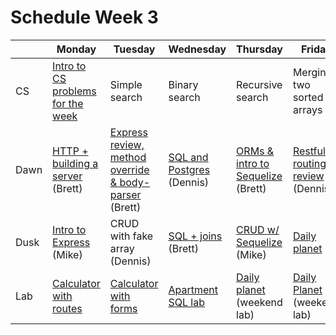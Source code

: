 # Schedule Week 3

|      | Monday | Tuesday | Wednesday | Thursday | Friday |
|------|--------|---------|-----------|----------|--------|
| CS   | [Intro to CS problems for the week](../warmups/week-03.md) | Simple search | Binary search | Recursive search | Merging two sorted arrays |
| Dawn | [HTTP + building a server](../lectures/week-03/_1_monday/dawn/README.md) (Brett) | [Express review, method override & body-parser](../lectures/week-03/_2_tuesday/dawn/README.md) (Brett) | [SQL and Postgres](../lectures/week-03/_3_wednesday/dawn/README.md) (Dennis) | [ORMs & intro to Sequelize](../lectures/week-03/_4_thursday/dawn/README.md) (Brett) | [Restful routing + review](https://github.com/sf-wdi-17/notes/tree/master/lectures/week-03/_5_friday/dawn) (Dennis) |
| Dusk | [Intro to Express](../lectures/week-03/_1_monday/dusk/README.md) (Mike) | CRUD with fake array (Dennis) | [SQL + joins](../lectures/week-03/_3_wednesday/dusk/sql_joins.md) (Brett) | [CRUD w/ Sequelize](https://github.com/sf-wdi-17/notes/tree/master/lectures/week-03/_4_thursday/dusk) (Mike) | [Daily planet](https://github.com/sf-wdi-17/news_feed_3) |
| Lab  | [Calculator with routes](https://github.com/sf-wdi-17/notes/tree/master/assignments/week-03/_1_monday) | [Calculator with forms](https://github.com/sf-wdi-17/notes/tree/master/assignments/week-03/_2_tuesday) | [Apartment SQL lab](https://github.com/sf-wdi-17/apartment_lab_sql) | [Daily planet](https://github.com/sf-wdi-17/news_feed_3) (weekend lab) | [Daily Planet](https://github.com/sf-wdi-17/news_feed_3) (weekend lab) |
